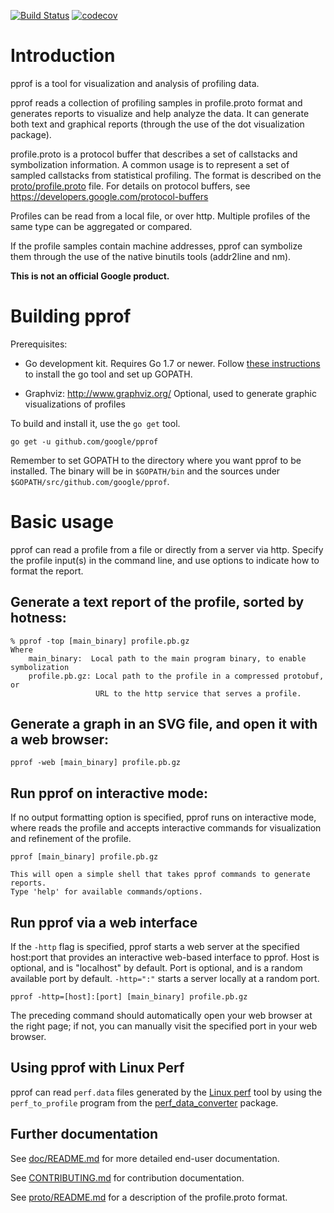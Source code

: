 [![Build Status](https://travis-ci.org/google/pprof.svg?branch=master)](https://travis-ci.org/google/pprof)
[![codecov](https://codecov.io/gh/google/pprof/graph/badge.svg)](https://codecov.io/gh/google/pprof)

# Introduction

pprof is a tool for visualization and analysis of profiling data.

pprof reads a collection of profiling samples in profile.proto format and
generates reports to visualize and help analyze the data. It can generate both
text and graphical reports (through the use of the dot visualization package).

profile.proto is a protocol buffer that describes a set of callstacks
and symbolization information. A common usage is to represent a set of
sampled callstacks from statistical profiling. The format is
described on the [proto/profile.proto](./proto/profile.proto) file. For details on protocol
buffers, see https://developers.google.com/protocol-buffers

Profiles can be read from a local file, or over http. Multiple
profiles of the same type can be aggregated or compared.

If the profile samples contain machine addresses, pprof can symbolize
them through the use of the native binutils tools (addr2line and nm).

**This is not an official Google product.**

# Building pprof

Prerequisites:

- Go development kit. Requires Go 1.7 or newer.
  Follow [these instructions](http://golang.org/doc/code.html) to install the 
  go tool and set up GOPATH.

- Graphviz: http://www.graphviz.org/
  Optional, used to generate graphic visualizations of profiles

To build and install it, use the `go get` tool.

    go get -u github.com/google/pprof

Remember to set GOPATH to the directory where you want pprof to be
installed.  The binary will be in `$GOPATH/bin` and the sources under
`$GOPATH/src/github.com/google/pprof`.

# Basic usage

pprof can read a profile from a file or directly from a server via http.
Specify the profile input(s) in the command line, and use options to
indicate how to format the report.

## Generate a text report of the profile, sorted by hotness:

```
% pprof -top [main_binary] profile.pb.gz
Where
    main_binary:  Local path to the main program binary, to enable symbolization
    profile.pb.gz: Local path to the profile in a compressed protobuf, or
                   URL to the http service that serves a profile.
```

## Generate a graph in an SVG file, and open it with a web browser:

```
pprof -web [main_binary] profile.pb.gz
```

## Run pprof on interactive mode:

If no output formatting option is specified, pprof runs on interactive mode,
where reads the profile and accepts interactive commands for visualization and
refinement of the profile.

```
pprof [main_binary] profile.pb.gz

This will open a simple shell that takes pprof commands to generate reports.
Type 'help' for available commands/options.
```

## Run pprof via a web interface

If the `-http` flag is specified, pprof starts a web server at
the specified host:port that provides an interactive web-based interface to pprof.
Host is optional, and is "localhost" by default. Port is optional, and is a
random available port by default. `-http=":"` starts a server locally at
a random port.

```
pprof -http=[host]:[port] [main_binary] profile.pb.gz
```

The preceding command should automatically open your web browser at
the right page; if not, you can manually visit the specified port in
your web browser.

## Using pprof with Linux Perf

pprof can read `perf.data` files generated by the
[Linux perf](https://perf.wiki.kernel.org/index.php/Main_Page) tool by using the
`perf_to_profile` program from the
[perf_data_converter](https://github.com/google/perf_data_converter) package.

## Further documentation

See [doc/README.md](doc/README.md) for more detailed end-user documentation.

See [CONTRIBUTING.md](CONTRIBUTING.md) for contribution documentation.

See [proto/README.md](proto/README.md) for a description of the profile.proto format.
